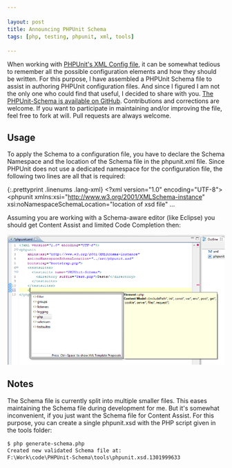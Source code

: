 ```yaml
---

layout: post
title: Announcing PHPUnit Schema
tags: [php, testing, phpunit, xml, tools]

---
```


When working with [PHPUnit's XML Config file][1], it can be somewhat tedious to remember all the possible configuration elements and how they should be written. For this purpose, I have assembled a PHPUnit Schema file to assist in authoring PHPUnit configuration files. And since I figured I am not the only one who could find that useful, I decided to share with you. [The PHPUnit-Schema is available on GitHub][2]. Contributions and corrections are welcome. If you want to participate in maintaining and/or improving the file, feel free to fork at will. Pull requests are always welcome.

## Usage
To apply the Schema to a configuration file, you have to declare the Schema Namespace and the location of the Schema file in the phpunit.xml file. Since PHPUnit does not use a dedicated namespace for the configuration file, the following two lines are all that is required:

{:.prettyprint .linenums .lang-xml}
    <?xml version="1.0" encoding="UTF-8">
    <phpunit
        xmlns:xsi="http://www.w3.org/2001/XMLSchema-instance"
        xsi:noNamespaceSchemaLocation="location of xsd file"
    …

Assuming you are working with a Schema-aware editor (like Eclipse) you should get Content Assist and limited Code Completion then:

![PHPUnit Code Completion in Zend Studio][3]

## Notes

The Schema file is currently split into multiple smaller files. This eases maintaining the Schema file during development for me. But it's somewhat inconvenient, if you just want the Schema file for Content Assist. For this purpose, you can create a single phpunit.xsd with the PHP script given in the tools folder:

    $ php generate-schema.php
    Created new validated Schema file at:
    F:\Work\code\PHPUnit-Schema\tools\phpunit.xsd.1301999633


  [1]: http://www.phpunit.de/manual/current/en/appendixes.configuration.html
  [2]: https://github.com/gooh/phpunit-schema
  [3]: /assets/posts/2011-04-05/ContentAssist.png
